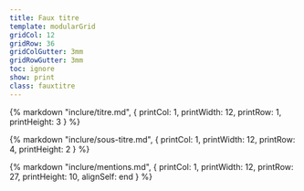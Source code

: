 ```yaml
---
title: Faux titre
template: modularGrid
gridCol: 12
gridRow: 36
gridColGutter: 3mm
gridRowGutter: 3mm
toc: ignore
show: print
class: fauxtitre
---
```


{% markdown "inclure/titre.md", { 
  printCol: 1,
  printWidth: 12,
  printRow: 1,
  printHeight: 3
} %}

{% markdown "inclure/sous-titre.md", { 
  printCol: 1,
  printWidth: 12,
  printRow: 4,
  printHeight: 2
} %}


{% markdown "inclure/mentions.md", { 
  printCol: 1,
  printWidth: 12,
  printRow: 27,
  printHeight: 10,
  alignSelf: end
} %}